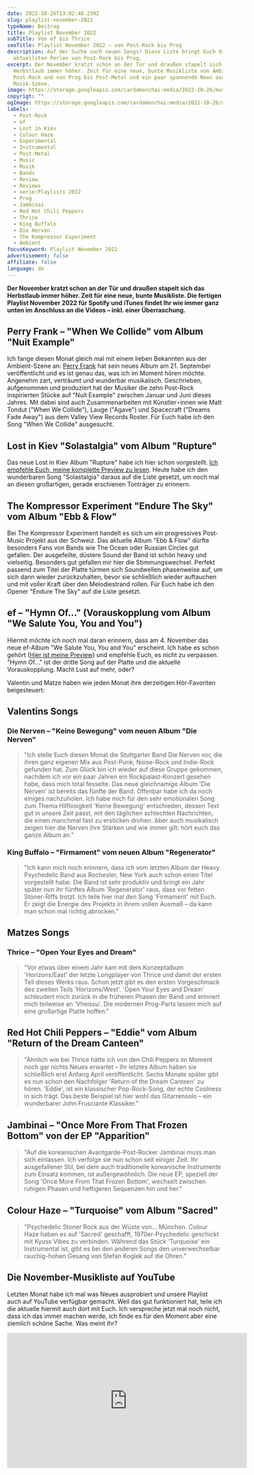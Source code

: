 ```yaml
---
date: 2022-10-26T13:02:48.239Z
slug: playlist-november-2022
typeName: Beitrag
title: Playlist November 2022
subTitle: Von ef bis Thrice
seoTitle: Playlist November 2022 – von Post-Rock bis Prog
description: Auf der Suche nach neuen Songs? Diese Liste bringt Euch die
  aktuellsten Perlen von Post-Rock bis Prog.
excerpt: Der November kratzt schon an der Tür und draußen stapelt sich das
  Herbstlaub immer höher. Zeit für eine neue, bunte Musikliste von Ambient bis
  Post-Rock und von Prog bis Post-Metal und ein paar spannende News aus der
  Musik-Szene.
image: https://storage.googleapis.com/cardamonchai-media/2022-10-26/musikliste-november-2022-jpeg-imagine-080808_56545c_1024_768/640.webp
copyrigt: ""
ogImage: https://storage.googleapis.com/cardamonchai-media/2022-10-26/musikliste-november-fb-jpeg-imagine-080808_54545e_1200_628/640.webp
labels:
  - Post-Rock
  - ef
  - Lost in Kiev
  - Colour Haze
  - Experimental
  - Instrumental
  - Post-Metal
  - Music
  - Musik
  - Bands
  - Review
  - Reviews
  - serie:Playlists 2022
  - Prog
  - Jambinai
  - Red Hot Chili Peppers
  - Thrice
  - King Buffalo
  - Die Nerven
  - The Kompressor Experiment
  - Ambient
focusKeyword: Playlist November 2022
advertisement: false
affiliate: false
language: de
---
```

**Der November kratzt schon an der Tür und draußen stapelt sich das Herbstlaub immer höher. Zeit für eine neue, bunte Musikliste. Die fertigen Playlist November 2022 für Spotify und iTunes findet Ihr wie immer ganz unten im Anschluss an die Videos – inkl. einer Überraschung.**

## Perry Frank – "When We Collide" vom Album "Nuit Example"

Ich fange diesen Monat gleich mal mit einem lieben Bekannten aus der Ambient-Szene an: [Perry Frank](/2020/11/perry-frank-interview/) hat sein neues Album am 21. September veröffentlicht und es ist genau das, was ich im Moment hören möchte. Angenehm zart, verträumt und wunderbar musikalisch. Geschrieben, aufgenommen und produziert hat der Musiker die zehn Post-Rock inspirierten Stücke auf "Nuit Example" zwischen Januar und Juni dieses Jahres. Mit dabei sind auch Zusammenarbeiten mit Künstler⋆innen wie Matt Tondut ("When We Collide"), Lauge ("Agave") und Spacecraft ("Dreams Fade Away") aus dem Valley View Records Roster. Für Euch habe ich den Song "When We Collide" ausgesucht.

<YouTube id="b_czbZONqg8" />

## Lost in Kiev "Solastalgia" vom Album "Rupture"

Das neue Lost in Kiev Album "Rupture" habe ich hier schon vorgestellt. [Ich empfehle Euch, meine komplette Preview zu lesen](/2022/08/lost-in-kiev-rupture/). Heute habe ich den wunderbaren Song "Solastalgia" daraus auf die Liste gesetzt, um noch mal an diesen großartigen, gerade erschienen Tonträger zu erinnern.

<YouTube id="LbL7kZzlpcg" />

## The Kompressor Experiment "Endure The Sky" vom Album "Ebb & Flow"

Bei The Kompressor Experiment handelt es sich um ein progressives Post-Music Projekt aus der Schweiz. Das aktuelle Album "Ebb & Flow" dürfte besonders Fans von Bands wie The Ocean oder Russian Circles gut gefallen. Der ausgefeilte, düstere Sound der Band ist schön heavy und vielseitig. Besonders gut gefallen mir hier die Stimmungswechsel. Perfekt passend zum Titel der Platte türmen sich Soundwellen phasenweise auf, um sich dann wieder zurückzuhalten, bevor sie schließlich wieder auftauchen und mit voller Kraft über den Melodiestrand rollen. Für Euch habe ich den Opener "Endure The Sky" auf die Liste gesetzt.

<YouTube id="7TwNBSYecb0" />

## ef – "Hymn Of..." (Vorauskopplung vom Album "We Salute You, You and You")

Hiermit möchte ich noch mal daran erinnern, dass am 4. November das neue ef-Album "We Salute You, You and You" erscheint. Ich habe es schon gehört ([Hier ist meine Preview](/2022/06/ef-we-salute-you-you-and-you/)) und empfehle Euch, es nicht zu verpassen. "Hymn Of..." ist der dritte Song auf der Platte und die aktuelle Vorauskopplung. Macht Lust auf mehr, oder?

<YouTube id="Cyl4JTb4MbI" />

Valentin und Matze haben wie jeden Monat ihre derzeitigen Hör-Favoriten beigesteuert:

## Valentins Songs

### Die Nerven – "Keine Bewegung" vom neuen Album "Die Nerven" 

> "Ich stelle Euch diesen Monat die Stuttgarter Band Die Nerven vor, die ihren ganz eigenen Mix aus Post-Punk, Noise-Rock und Indie-Rock gefunden hat. Zum Glück bin ich wieder auf diese Gruppe gekommen, nachdem ich vor ein paar Jahren ein Rockpalast-Konzert gesehen habe, dass mich total fesselte. Das neue gleichnamige Album 'Die Nerven' ist bereits das fünfte der Band. Offenbar habe ich da noch einiges nachzuholen. Ich habe mich für den sehr emotionalen Song zum Thema Hilflosigkeit 'Keine Bewegung' entschieden, dessen Text gut in unsere Zeit passt, mit den täglichen schlechten Nachrichten, die einen manchmal fast zu ersticken drohen. Aber auch musikalisch zeigen hier die Nerven ihre Stärken und wie immer gilt: hört euch das ganze Album an."

<YouTube id="gxJnrlqILq0" />

### King Buffalo – "Firmament" vom neuen Album "Regenerator"

> "Ich kann mich noch erinnern, dass ich vom letzten Album der Heavy Psychedelic Band aus Rochester, New York auch schon einen Titel vorgestellt habe. Die Band ist sehr produktiv und bringt ein Jahr später nun ihr fünftes Album 'Regenerator' raus, dass vor fetten Stoner-Riffs trotzt. Ich teile hier mal den Song 'Firmament' mit Euch. Er zeigt die Energie des Projekts in ihrem vollen Ausmaß – da kann man schon mal richtig abrocken."

<YouTube id="Z321CYdW7sc" />

## Matzes Songs

### Thrice – "Open Your Eyes and Dream"

> "Vor etwas über einem Jahr kam mit dem Konzeptalbum 'Horizons/East' der letzte Longplayer von Thrice und damit der ersten Teil dieses Werks raus. Schon jetzt gibt es den ersten Vorgeschmack des zweiten Teils 'Horizons/West'. 'Open Your Eyes and Dream' schleudert mich zurück in die früheren Phasen der Band und erinnert mich teilweise an 'Vheissu'. Die modernen Prog-Parts lassen mich auf eine großartige Platte hoffen."

<YouTube id="DrdO_Rv2e4Q" />


## Red Hot Chili Peppers – "Eddie" vom Album "Return of the Dream Canteen"

> "Ähnlich wie bei Thrice hätte ich von den Chili Peppers im Moment noch gar nichts Neues erwartet – Ihr letztes Album haben sie schließlich erst Anfang April veröffentlicht. Sechs Monate später gibt es nun schon den Nachfolger 'Return of the Dream Canteen' zu hören. 'Eddie', ist ein klassischer Pop-Rock-Song, der echte Coolness in sich trägt. Das beste Beispiel ist hier wohl das Gitarrensolo – ein wunderbarer John Frusciante Klassiker."

<YouTube id="pXMEXCT5ohY" />

## Jambinai – "Once More From That Frozen Bottom" von der EP "Apparition"

> "Auf die koreanischen Avantgarde-Post-Rocker Jambinai muss man sich einlassen. Ich verfolge sie nun schon seit einiger Zeit. Ihr ausgefallener Stil, bei dem auch traditionelle koreanische Instrumente zum Einsatz kommen, ist außergewöhnlich. Die neue EP, speziell der Song 'Once More From That Frozen Bottom', wechselt zwischen ruhigen Phasen und heftigeren Sequenzen hin und her."

<YouTube id="1QRQUWi7j6E" />

## Colour Haze – "Turquoise" vom Album "Sacred"

> "Psychedelic Stoner Rock aus der Wüste von... München. Colour Haze haben es auf 'Sacred' geschafft, 1970er-Psychedelic geschickt mit Kyuss Vibes zu verbinden. Während das Stück 'Turquoise' ein Instrumental ist, gibt es bei den anderen Songs den unverwechselbar rauchig-hohen Gesang von Stefan Koglek auf die Ohren."

<YouTube id="B2tB2qGhacg" />

## Die November-Musikliste auf YouTube

Letzten Monat habe ich mal was Neues ausprobiert und unsere Playlist auch auf YouTube verfügbar gemacht. Weil das gut funktioniert hat, teile ich die aktuelle hiermit auch dort mit Euch. Ich verspreche jetzt mal noch nicht, dass ich das immer machen werde, ich finde es für den Moment aber eine ziemlich schöne Sache. Was meint Ihr?

<iframe width="560" height="315" src="https://www.youtube.com/embed/videoseries?list=PLGfxe66d_oUKNaB3oO215-3sv0ph13QP4" title="YouTube video player" frameborder="0" allow="accelerometer; autoplay; clipboard-write; encrypted-media; gyroscope; picture-in-picture" allowfullscreen></iframe>

<Playlist
  spotify="3lUl6m9TLTo5j4MXUtUfQX?si=dff8c9dcfa4b4dba"
  itunes="2022-10-26-rock-n-roll-vegan/pl.u-KLXWtvegag0"
/>

